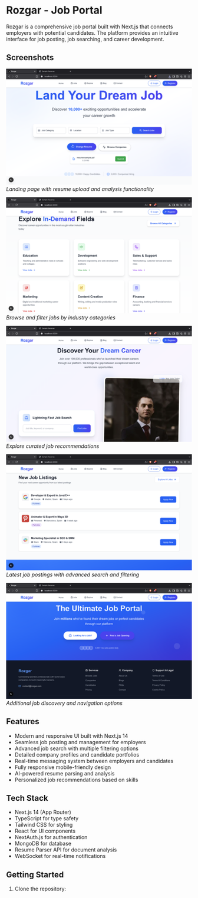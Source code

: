 # Rozgar - Job Portal

Rozgar is a comprehensive job portal built with Next.js that connects employers with potential candidates. The platform provides an intuitive interface for job posting, job searching, and career development.

## Screenshots

![Hero Section](./public/hero.png)
_Landing page with resume upload and analysis functionality_

![Job Categories](./public/categories.png)
_Browse and filter jobs by industry categories_

![Discover](./public/discover.png)
_Explore curated job recommendations_

![Job Listings](./public/job_listenings.png)
_Latest job postings with advanced search and filtering_

![Footer](./public/footer_discover.png)
_Additional job discovery and navigation options_

## Features

- Modern and responsive UI built with Next.js 14
- Seamless job posting and management for employers
- Advanced job search with multiple filtering options
- Detailed company profiles and candidate portfolios
- Real-time messaging system between employers and candidates
- Fully responsive mobile-friendly design
- AI-powered resume parsing and analysis
- Personalized job recommendations based on skills

## Tech Stack

- Next.js 14 (App Router)
- TypeScript for type safety
- Tailwind CSS for styling
- React for UI components
- NextAuth.js for authentication
- MongoDB for database
- Resume Parser API for document analysis
- WebSocket for real-time notifications

## Getting Started

1. Clone the repository:
